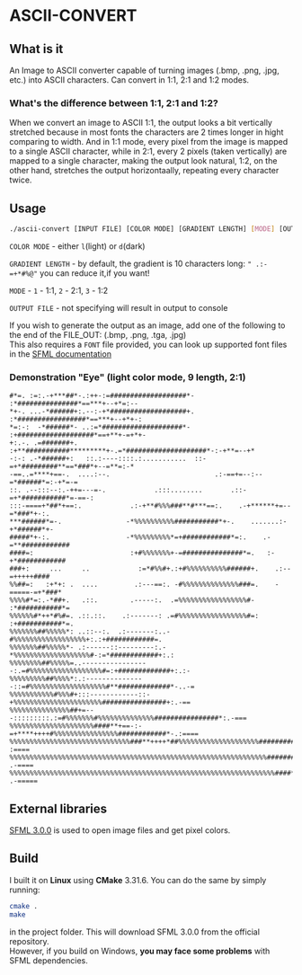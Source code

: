 # ASCII-CONVERT
## What is it
An Image to ASCII converter capable of turning images (.bmp, .png, .jpg, etc.) into ASCII characters. Can convert in 1:1, 2:1 and 1:2 modes.

### What's the difference between 1:1, 2:1 and 1:2?
When we convert an image to ASCII 1:1, the output looks a bit vertically stretched because in most fonts the characters are 2 times longer in hight comparing to width. And in 1:1 mode, every pixel from the image is mapped to a single ASCII character, while in 2:1, every 2 pixels (taken vertically) are mapped to a single character, making the output look natural, 1:2, on the other hand, stretches the output horizontaally, repeating every character twice.

## Usage
```bash
./ascii-convert [INPUT FILE] [COLOR MODE] [GRADIENT LENGTH] [MODE] [OUTPUT FILE] [FONT] [FONT SIZE]
```
`COLOR MODE` - either `l`(light) or `d`(dark)

`GRADIENT LENGTH` - by default, the gradient is 10 characters long: `" .:-=+*#%@"` you can reduce it,if you want!

`MODE` - `1` - 1:1, `2` - 2:1, `3` - 1:2

`OUTPUT FILE` - not specifying will result in output to console

If you wish to generate the output as an image, add one of the following to the end of the FILE_OUT: (.bmp, .png, .tga, .jpg)<br>
This also requires a `FONT` file provided, you can look up supported font files in the [SFML documentation](https://www.sfml-dev.org/documentation/3.0.1/classsf_1_1Font.html)

### Demonstration "Eye" (light color mode, 9 length, 2:1)
```
#*=. :=:.-+***##*-.:++-:=###################*-  :*###############*==***+--+*=:--
*+-. ...-*######+:.--:-+*###################+. :*#################*==***+--+*+-:
*=:-:  -*######*- ..:=*####################*- :+###################*==+**+-=+*+-
+:.-. .=#######+.  :+**###########*********+-.=*####################*-:-+**=--+*
-:-: .-*######+:   ::.:----::::.:...........  ::-=+*#########**==*###*+--=**=:-*
-==..=****+==-.  ....:--.                          .:-==+=--:--=*######*=:-+*=-=
::. .--:::--:.-++=---=-.            .:::........       .::-=+*###########*=-==-:
:::-====+*##*+==:.            .:-+**#%%%###**#***==:.    .-+******+=--=*###*+-:.
***######*=-.                -*%%%%%%%%%%###########*+-.    .......:-+*######*+-
#####*+-:.                   -*%%%%%%%%%*=+############*=:.    .-=**############
####=:                        :+#%%%%%%%+-=###############*=.   :-+*############
###+:     ...     ..            :=*#%%#+.:+#%%%%%%%%%%######+.    .:--=+++++####
%%##=:   :+*+: .  ....         .:---==:. -#%%%%%%%%%%%%%%###=.    -=====-=+*###*      
%%%%#*=:.-*##+.   .::.        .-----:.  .=%%%%%%%%%%%%%%%%%#-    :*###########*=
%%%%%%#*++*#%#=. .::.::.    .:-------: .=#%%%%%%%%%%%%%%%%%#=:  :+###########*=.
%%%%%%%##%%%%%*: ..::--:.  .:-------:..-#%%%%%%%%%%%%%%%%%%+:.:+############=. 
%%%%%%%##%%%%%*- .:------::---------:.-*%%%%%%%%%%%%%%%%%%%#-:=*############+:.:
%%%%%%%%##%%%%%=..-----------------:.=#%%%%%%%%%%%%%%%%%%#=:+#############+:.:-
%%%%%%%%%##%%%%*:.:---------------::=#%%%%%%%%%%%%%%%%%%%#**#############*-..-=
%%%%%%%%%%%#%%%#+:::------------::-+%%%%%%%%%%%%%%%%%%%%%%################+:.-==
%%%%%%%%%%%%%%%##+=---:::::::::.:=#%%%%%%%#%%%%%%%%%%%%%%################*:.-===
%%%%%%%%%%%%%%%%%%%%%####**+==-:-=+****++++#%%%%%%%%%%%%%%%%############*-.:====
%%%%%%%%%%%%%%%%%%%%%%%%%%%%%%###**++++*##%%%%%%%%%%%%%%%%%%%%##########=. :====
%%%%%%%%%%%%%%%%%%%%%%%%%%%%%%%%%%%%%%%%%%%%%%%%%%%%%%%%%%%%%%%%#######+: .-====
%%%%%%%%%%%%%%%%%%%%%%%%%%%%%%%%%%%%%%%%%%%%%%%%%%%%%%%%%%%%%%%%%%####*- .-=====
```

## External libraries
[SFML 3.0.0](https://www.sfml-dev.org/) is used to open image files and get pixel colors.

## Build
I built it on **Linux** using **CMake** 3.31.6.
You can do the same by simply running:
```bash
cmake .
make
```
in the project folder. This will download SFML 3.0.0 from the official repository.<br>
However, if you build on Windows, **you may face some problems** with SFML dependencies.
